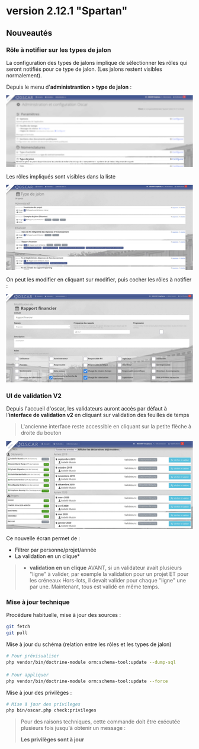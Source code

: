 # version 2.12.1 "Spartan"

## Nouveautés

### Rôle à notifier sur les types de jalon

La configuration des types de jalons implique de sélectionner les rôles qui seront notifiés pour ce type de jalon. (Les jalons restent visibles normalement).

Depuis le menu d'**administrantion > type de jalon** : 

![Type de jalon](../images/spartan-type-jalon.jpg)

Les rôles impliqués sont visibles dans la liste

![Type de jalon](../images/spartan-type-jalon-list.jpg)

On peut les modifier en cliquant sur modifier, puis cocher les rôles à notifier : 

![Type de jalon](../images/spartan-type-jalon-edit.jpg)


### UI de validation V2

Depuis l'accueil d'oscar, les validateurs auront accès par défaut à l'**interface de validation v2** en cliquant sur validation des feuilles de temps

> L'ancienne interface reste accessible en cliquant sur la petite flèche à droite du bouton

![Type de jalon](../images/spartan-type-validation-v2.jpg)

Ce nouvelle écran permet de : 

 - Filtrer par personne/projet/année
 - La validation en un clique*

>* **validation en un clique** AVANT, si un validateur avait plusieurs "ligne" à valider, par exemple la validation pour un projet ET pour les créneaux Hors-lots, il devait valider pour chaque "ligne" une par une. Maintenant, tous est validé en même temps. 

### Mise à jour technique

Procédure habituelle, mise à jour des sources : 

```bash
git fetch
git pull
```

Mise à jour du schéma (relation entre les rôles et les types de jalon)

```bash
# Pour prévisualiser
php vendor/bin/doctrine-module orm:schema-tool:update --dump-sql

# Pour appliquer
php vendor/bin/doctrine-module orm:schema-tool:update --force
```

Mise à jour des privilèges : 

```bash
# Mise à jour des privileges
php bin/oscar.php check:privileges
```

> Pour des raisons techniques, cette commande doit être exécutée plusieurs fois jusqu'à obtenir un message :
>
> **Les privilèges sont à jour**





